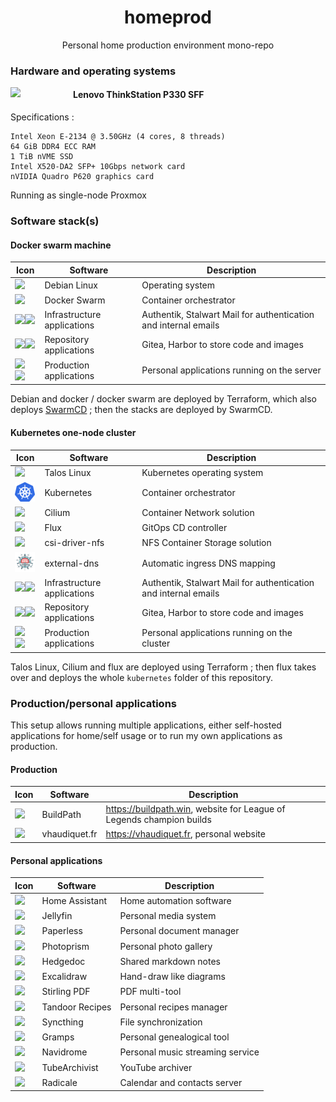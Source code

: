 <h1 align="center">
homeprod
</h1>
<div align="center">
Personal home production environment mono-repo
</div>

### Hardware and operating systems

<img align="left" width="100" src="https://vhaudiquet.fr/public/github_assets/homeprod/p330_sff.png"/>

#### Lenovo ThinkStation P330 SFF

Specifications :
```
Intel Xeon E-2134 @ 3.50GHz (4 cores, 8 threads)
64 GiB DDR4 ECC RAM
1 TiB nVME SSD
Intel X520-DA2 SFP+ 10Gbps network card
nVIDIA Quadro P620 graphics card
```

Running as single-node Proxmox

### Software stack(s)

#### Docker swarm machine

| Icon | Software   | Description            |
|------|------------|------------------------|
| <img width=32 src="https://avatars.githubusercontent.com/u/1854028"> | Debian Linux | Operating system |
| <img width=32 src="https://avatars.githubusercontent.com/u/5429470"> | Docker Swarm | Container orchestrator |
| <img width=32 src="https://avatars.githubusercontent.com/u/82976448"><img width=32 src="https://avatars.githubusercontent.com/u/76623657"> | Infrastructure applications | Authentik, Stalwart Mail for authentication and internal emails |
| <img width=32 src="https://avatars.githubusercontent.com/u/12724356"><img width=32 src="https://avatars.githubusercontent.com/u/40275816"> | Repository applications | Gitea, Harbor to store code and images |
| <img width=30 src="https://buildpath.win/_ipx/w_60&f_webp/buildpath-high-resolution-logo-transparent.png"> <img width=32 src="https://avatars.githubusercontent.com/u/13844975"> | Production applications | Personal applications running on the server |

Debian and docker / docker swarm are deployed by Terraform, which also deploys [SwarmCD](https://github.com/m-adawi/swarm-cd) ; then the stacks are deployed by SwarmCD.

#### Kubernetes one-node cluster

| Icon | Software   | Description            |
|------|------------|------------------------|
| <img width=32 src="https://avatars.githubusercontent.com/u/13804887"> | Talos Linux | Kubernetes operating system
| <img width=32 src="https://raw.githubusercontent.com/kubernetes/kubernetes/refs/heads/master/logo/logo.png">    | Kubernetes | Container orchestrator |
| <img width=32 src="https://avatars.githubusercontent.com/u/21054566"> | Cilium | Container Network solution |
| <img width=32 src="https://avatars.githubusercontent.com/u/52158677"> | Flux | GitOps CD controller |
| <img width=32 src="https://avatars.githubusercontent.com/u/33050221"> | csi-driver-nfs | NFS Container Storage solution |
| <img width=32 src="https://raw.githubusercontent.com/kubernetes-sigs/external-dns/refs/heads/master/docs/img/external-dns.png"> | external-dns | Automatic ingress DNS mapping |
| <img width=32 src="https://avatars.githubusercontent.com/u/82976448"><img width=32 src="https://avatars.githubusercontent.com/u/76623657"> | Infrastructure applications | Authentik, Stalwart Mail for authentication and internal emails |
| <img width=32 src="https://avatars.githubusercontent.com/u/12724356"><img width=32 src="https://avatars.githubusercontent.com/u/40275816"> | Repository applications | Gitea, Harbor to store code and images |
| <img width=30 src="https://buildpath.win/_ipx/w_60&f_webp/buildpath-high-resolution-logo-transparent.png"> <img width=32 src="https://avatars.githubusercontent.com/u/13844975"> | Production applications | Personal applications running on the cluster |

Talos Linux, Cilium and flux are deployed using Terraform ; then flux takes over and deploys the whole `kubernetes` folder of this repository.

### Production/personal applications

This setup allows running multiple applications, either self-hosted applications for home/self usage or to run my own applications as production.

#### Production

| Icon | Software     | Description |
|------|--------------|-------------|
| <img width=30 src="https://buildpath.win/_ipx/w_60&f_webp/buildpath-high-resolution-logo-transparent.png"> | BuildPath | https://buildpath.win, website for League of Legends champion builds |
| <img width=32 src="https://vhaudiquet.fr/assets/favicon.ico_256x256.png"> | vhaudiquet.fr | https://vhaudiquet.fr, personal website |

#### Personal applications

| Icon | Software     | Description |
|------|--------------|-------------|
| <img width=32 src="https://avatars.githubusercontent.com/u/13844975"> | Home Assistant | Home automation software |
| <img width=32 src="https://avatars.githubusercontent.com/u/45698031"> | Jellyfin | Personal media system |
| <img width=32 src="https://avatars.githubusercontent.com/u/99562962"> | Paperless | Personal document manager |
| <img width=32 src="https://avatars.githubusercontent.com/u/32436079"> | Photoprism | Personal photo gallery |
| <img width=32 src="https://avatars.githubusercontent.com/u/67865462"> | Hedgedoc | Shared markdown notes |
| <img width=32 src="https://avatars.githubusercontent.com/u/59452120"> | Excalidraw | Hand-draw like diagrams |
| <img width=32 src="https://avatars.githubusercontent.com/u/139791695"> | Stirling PDF | PDF multi-tool |
| <img width=32 src="https://avatars.githubusercontent.com/u/86065214"> | Tandoor Recipes | Personal recipes manager |
| <img width=32 src="https://avatars.githubusercontent.com/u/7628018"> | Syncthing | File synchronization |
| <img width=32 src="https://avatars.githubusercontent.com/u/10428818"> | Gramps | Personal genealogical tool |
| <img width=32 src="https://avatars.githubusercontent.com/u/26692192"> | Navidrome | Personal music streaming service |
| <img width=32 src="https://avatars.githubusercontent.com/u/102734415"> | TubeArchivist | YouTube archiver |
| <img width=24 src="https://radicale.org/assets/logo.svg"> | Radicale | Calendar and contacts server |
